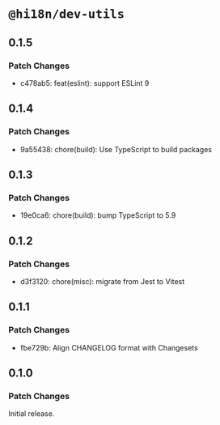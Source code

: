 # `@hi18n/dev-utils`

## 0.1.5

### Patch Changes

- c478ab5: feat(eslint): support ESLint 9

## 0.1.4

### Patch Changes

- 9a55438: chore(build): Use TypeScript to build packages

## 0.1.3

### Patch Changes

- 19e0ca6: chore(build): bump TypeScript to 5.9

## 0.1.2

### Patch Changes

- d3f3120: chore(misc): migrate from Jest to Vitest

## 0.1.1

### Patch Changes

- fbe729b: Align CHANGELOG format with Changesets

## 0.1.0

### Patch Changes

Initial release.
